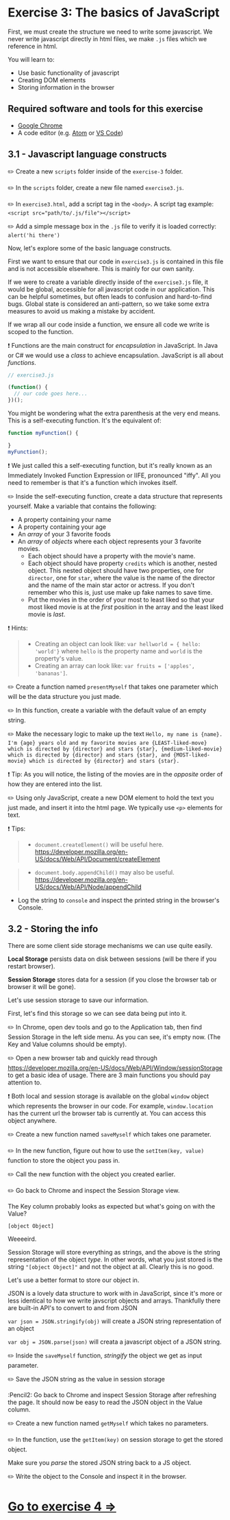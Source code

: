 # Exercise 3: The basics of JavaScript

First, we must create the structure we need to write some javascript. We never write javascript directly in html files, we make `.js` files which we reference in html.

You will learn to:
- Use basic functionality of javascript
- Creating DOM elements
- Storing information in the browser

## Required software and tools for this exercise
- [Google Chrome]()
- A code editor (e.g. [Atom](https://atom.io/) or [VS Code](https://code.visualstudio.com/))

## 3.1 - Javascript language constructs

:pencil2: Create a new `scripts` folder inside of the `exercise-3` folder.

:pencil2: In the `scripts` folder, create a new file named `exercise3.js`.

:pencil2: In `exercise3.html`, add a script tag in the `<body>`. A script tag example: `<script src="path/to/.js/file"></script>`

:pencil2: Add a simple message box in the `.js` file to verify it is loaded correctly:  `alert('hi there')`

Now, let's explore some of the basic language constructs.

First we want to ensure that our code in `exercise3.js` is contained in this file and is not accessible elsewhere. This is mainly for our own sanity.

If we were to create a variable directly inside of the `exercise3.js` file, it would be global, accessible for all javascript code in our application. This can be helpful sometimes, but often leads to confusion and hard-to-find bugs. Global state is considered an anti-pattern, so we take some extra measures to avoid us making a mistake by accident.

If we wrap all our code inside a function, we ensure all code we write is scoped to the function.

:exclamation: Functions are the main construct for _encapsulation_ in JavaScript. In Java or C# we would use a _class_ to achieve encapsulation. JavaScript is all about _functions_.

~~~~javascript
// exercise3.js

(function() {
  // our code goes here...
})();
~~~~

You might be wondering what the extra parenthesis at the very end means. This is a self-executing function. It's the equivalent of:

~~~~javascript
function myFunction() {

}
myFunction();
~~~~

:exclamation: We just called this a self-executing function, but it's really known as an Immediately Invoked Function Expression or IIFE, pronounced "iffy". All you need to remember is that it's a function which invokes itself.

:pencil2: Inside the self-executing function, create a data structure that represents yourself. Make a variable that contains the following:
  - A property containing your name
  - A property containing your age
  - An _array_ of your 3 favorite foods
  - An _array_ of _objects_ where each object represents your 3 favorite movies.
    - Each object should have a property with the movie's name.
    - Each object should have property `credits` which is another, nested object. This nested object should have two properties, one for `director`, one for `star`, where the value is the name of the director and the name of the main star actor or actress. If you don't remember who this is, just use make up fake names to save time.
    - Put the movies in the order of your most to least liked so that your most liked movie is at the _first_ position in the array and the least liked movie is _last_.

:exclamation: Hints:
> - Creating an object can look like: `var hellworld = { hello: 'world'}` where `hello` is the property name and `world` is the property's value.
> - Creating an array can look like: `var fruits = ['apples', 'bananas']`.

:pencil2: Create a function named `presentMyself` that takes one parameter which will be the data structure you just made.

:pencil2: In this function, create a variable with the default value of an empty string.

:pencil2: Make the necessary logic to make up the text `Hello, my name is {name}. I'm {age} years old and my favorite movies are {LEAST-liked-move} which is directed by {director} and stars {star}, {medium-liked-movie} which is directed by {director} and stars {star}, and {MOST-liked-movie} which is directed by {director} and stars {star}.`

:exclamation: Tip:
As you will notice, the listing of the movies are in the _opposite_ order of how they are entered into the list.

:pencil2: Using only JavaScript, create a new DOM element to hold the text you just made, and insert it into the html page. We typically use `<p>` elements for text.

:exclamation: Tips:
> - `document.createElement()` will be useful here. https://developer.mozilla.org/en-US/docs/Web/API/Document/createElement

> - `document.body.appendChild()` may also be useful. https://developer.mozilla.org/en-US/docs/Web/API/Node/appendChild

* Log the string to `console` and inspect the printed string in the browser's Console.

## 3.2 - Storing the info

There are some client side storage mechanisms we can use quite easily.

**Local Storage** persists data on disk between sessions (will be there if you restart browser).

**Session Storage** stores data for a session (if you close the browser tab or browser it will be gone).

Let's use session storage to save our information.

First, let's find this storage so we can see data being put into it.

:pencil2: In Chrome, open dev tools and go to the Application tab, then find Session Storage in the left side menu. As you can see, it's empty now. (The Key and Value columns should be empty).

:pencil2: Open a new browser tab and quickly read through https://developer.mozilla.org/en-US/docs/Web/API/Window/sessionStorage to get a basic idea of usage. There are 3 main functions you should pay attention to.

:exclamation: Both local and session storage is available on the global `window` object which represents the browser in our code. For example, `window.location` has the current url the browser tab is currently at. You can access this object anywhere.

:pencil2: Create a new function named `saveMyself` which takes one parameter.

:pencil2: In the new function, figure out how to use the `setItem(key, value)` function to store the object you pass in.

:pencil2: Call the new function with the object you created earlier.

:pencil2: Go back to Chrome and inspect the Session Storage view.

The Key column probably looks as expected but what's going on with the Value?

`[object Object]`

Weeeeird.

Session Storage will store everything as strings, and the above is the string representation of the object _type_. In other words, what you just stored is the string `"[object Object]"` and not the object at all. Clearly this is no good.

Let's use a better format to store our object in.

JSON is a lovely data structure to work with in JavaScript, since it's more or less identical to how we write javscript objects and arrays. Thankfully there are built-in API's to convert to and from JSON

`var json = JSON.stringify(obj)` will create a JSON string representation of an object

`var obj = JSON.parse(json)` will creata a javascript object of a JSON string.

:pencil2: Inside the `saveMyself` function, _stringify_ the object we get as input parameter.

:pencil2: Save the JSON string as the value in session storage

:Pencil2: Go back to Chrome and inspect Session Storage after refreshing the page. It should now be easy to read the JSON object in the Value column.

:pencil2: Create a new function named `getMyself` which takes no parameters.

:pencil2: In the function, use the `getItem(key)` on session storage to get the stored object.

Make sure you _parse_ the stored JSON string back to a JS object.

:pencil2: Write the object to the Console and inspect it in the browser.

# [Go to exercise 4 =>](../exercise-4/README.md)
